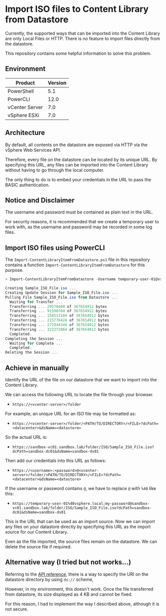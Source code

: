 # Import ISO files to Content Library from Datastore

Currently, the supported ways that can be imported into the Content Library are only Local Files or HTTP. There is no feature to import files directly from the datastore.

This repository contains some helpful information to solve this problem.


## Environment

| Product | Version|
|-|-|
| PowerShell | 5.1 |
| PowerCLI | 12.0 |
| vCenter Server | 7.0 |
| vSphere ESXi | 7.0 |


## Architecture

By default, all contents on the datastore are exposed via HTTP via the vSphere Web Services API.

Therefore, every file on the datastore can be located by its unique URL.
By specifying this URL, any files can be imported into the Content Library without having to go through the local computer.

The only thing to do is to embed your credentials in the URL to pass the BASIC authentication.


## Notice and Disclaimer

The username and password must be contained as plain text in the URL.

For security reasons, it is recommended that we create a temporary user to work with, as the username and password may be recorded in some log files.


## Import ISO files using PowerCLI

The `Import-ContentLibraryItemFromDatastore.ps1` file in this repository contains a function `Import-ContentLibraryItemFromDatastore` for this purpose.

```powershell
> Import-ContentLibraryItemFromDatastore -Username temporary-user-01@vsphere.local -Password my-password -Item vmstore:\sandbox-dc01\sandbox-ds01\ISO -DestinationLibraryName "ISO Images"

Creating Sample_ISO_File.iso ...
Creating Update Session for Sample_ISO_File.iso ...
Pulling File Sample_ISO_File.iso from Datastore ...
  Waiting for Transfer ...
  Transferring ... 29570480 of 367654912 bytes
  Transferring ... 91598704 of 367654912 bytes
  Transferring ... 154513184 of 367654912 bytes
  Transferring ... 215776424 of 367654912 bytes
  Transferring ... 271944344 of 367654912 bytes
  Transferring ... 322272864 of 367654912 bytes
  Completed.
Completing the Session ...
  Waiting for Complete ...
  Completed.
Deleting the Session ...
```


## Achieve in manually

Identify the URL of the file on our datastore that we want to import into the Content Library.

We can access the following URL to locate the file through your browser.

* `https://<vcenter-server>/folder`

For example, an unique URL for an ISO file may be formatted as:

* `https://<vcenter-server>/folder/<PATH/TO/DIRECTORY>/<FILE>?dcPath=<datacenter>&dsName=<datastore>`

So the actual URL is:

* `https://sandbox-vc01.sandbox.lab/folder/ISO/Sample_ISO_File.iso?dcPath=sandbox-dc01&dsName=sandbox-ds01`

Then add our credentials into this URL as follows:

* `https://<username>:<password>@<vcenter-server>/folder/<PATH/TO/DIRECTORY>/<FILE>?dcPath=<datacenter>&dsName=<datastore>`

If the username or password contains `@`, we have to replace `@` with `%40` like this:

* `https://temporary-user-01%40vsphere.local:my-password@sandbox-vc01.sandbox.lab/folder/ISO/Sample_ISO_File.iso?dcPath=sandbox-dc01&dsName=sandbox-ds01`

This is the URL that can be used as an import source. 
Now we can import any files on your datastore directly by specifying this URL as the import source for our Content Library.

Even as the file imported, the source files remain on the datastore. We can delete the source file if required.


## Alternative way (I tried but not works...)

Referring to the [API reference](https://developer.vmware.com/docs/vsphere-automation/latest/content/data-structures/Library/Item/TransferEndpoint/), there is a way to specify the URI on the datastore directory by using `ds://` scheme, 

However, in my environment, this doesn't work. Once the file transferred from datastore, its size displayed as 4 KB and cannot be fixed.

For this reason, I had to implement the way I described above, although it is not secure.
